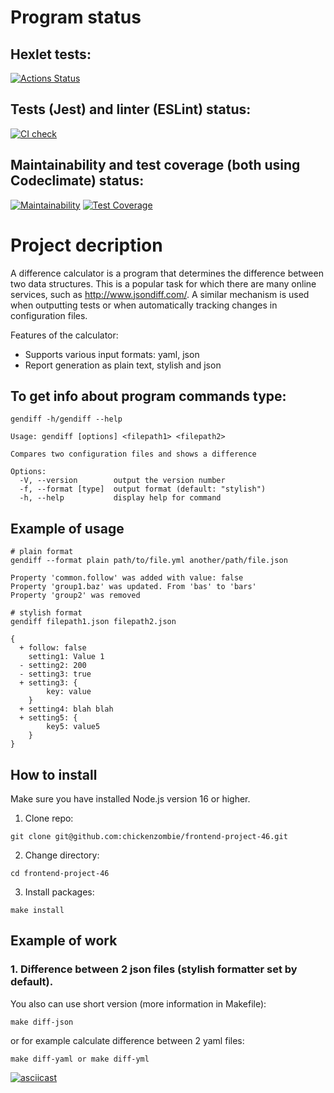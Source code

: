 # Program status
## Hexlet tests:
[![Actions Status](https://github.com/chickenzombie/frontend-project-46/workflows/hexlet-check/badge.svg)](https://github.com/chickenzombie/frontend-project-46/actions)

## Tests (Jest) and linter (ESLint) status:
[![CI check](https://github.com/chickenzombie/frontend-project-46/actions/workflows/test.yml/badge.svg)](https://github.com/chickenzombie/frontend-project-46/actions/workflows/test.yml)

## Maintainability and test coverage (both using Codeclimate) status:
[![Maintainability](https://api.codeclimate.com/v1/badges/13bb25d0d01315ffad2c/maintainability)](https://codeclimate.com/github/chickenzombie/frontend-project-46/maintainability)
[![Test Coverage](https://api.codeclimate.com/v1/badges/13bb25d0d01315ffad2c/test_coverage)](https://codeclimate.com/github/chickenzombie/frontend-project-46/test_coverage)

# Project decription
A difference calculator is a program that determines the difference between two data structures. This is a popular task for which there are many online services, such as http://www.jsondiff.com/. A similar mechanism is used when outputting tests or when automatically tracking changes in configuration files.

Features of the calculator:

- Supports various input formats: yaml, json
- Report generation as plain text, stylish and json

## To get info about program commands type:
```
gendiff -h/gendiff --help
```
```
Usage: gendiff [options] <filepath1> <filepath2>

Compares two configuration files and shows a difference

Options:
  -V, --version        output the version number
  -f, --format [type]  output format (default: "stylish")
  -h, --help           display help for command
```
## Example of usage
```
# plain format
gendiff --format plain path/to/file.yml another/path/file.json

Property 'common.follow' was added with value: false
Property 'group1.baz' was updated. From 'bas' to 'bars'
Property 'group2' was removed

# stylish format
gendiff filepath1.json filepath2.json

{
  + follow: false
    setting1: Value 1
  - setting2: 200
  - setting3: true
  + setting3: {
        key: value
    }
  + setting4: blah blah
  + setting5: {
        key5: value5
    }
}
```
## How to install
Make sure you have installed Node.js version 16 or higher.
1. Clone repo:
```
git clone git@github.com:chickenzombie/frontend-project-46.git
```
2. Change directory:
```
cd frontend-project-46
```
3. Install packages:
```
make install
```

## Example of work
### 1. Difference between 2 json files (stylish formatter set by default).
You also can use short version (more information in Makefile):
```
make diff-json
```
or for example calculate difference between 2 yaml files:
```
make diff-yaml or make diff-yml
```
[![asciicast](https://asciinema.org/a/524141.svg)](https://asciinema.org/a/524141)
